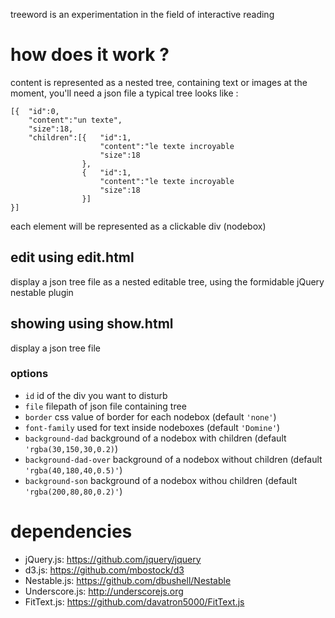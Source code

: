 treeword is an experimentation in the field of interactive reading

# how does it work ?

content is represented as a nested tree, containing text or images
at the moment, you'll need a json file
a typical tree looks like :

	[{	"id":0,
		"content":"un texte",
		"size":18,
		"children":[{	"id":1,
						"content":"le texte incroyable
						"size":18
					},
					{	"id":1,
						"content":"le texte incroyable
						"size":18
					}]
	}]

each element will be represented as a clickable div (nodebox)

## edit using edit.html

display a json tree file as a nested editable tree, using the formidable jQuery nestable plugin

## showing using show.html

display a json tree file

### options

* `id` id of the div you want to disturb
* `file` filepath of json file containing tree
* `border` css value of border for each nodebox (default `'none'`)
* `font-family` used for text inside nodeboxes (default `'Domine'`)
* `background-dad` background of a nodebox with children (default `'rgba(30,150,30,0.2)`)
* `background-dad-over` background of a nodebox without children (default `'rgba(40,180,40,0.5)'`)
* `background-son` background of a nodebox withou children (default `'rgba(200,80,80,0.2)'`)
	
# dependencies

* jQuery.js: https://github.com/jquery/jquery
* d3.js: https://github.com/mbostock/d3
* Nestable.js: https://github.com/dbushell/Nestable
* Underscore.js: http://underscorejs.org
* FitText.js: https://github.com/davatron5000/FitText.js